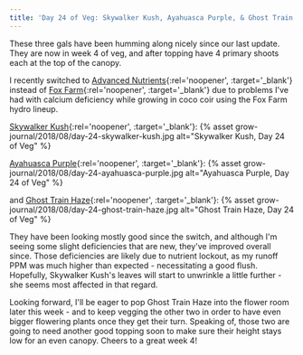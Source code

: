 ```yaml
---
title: 'Day 24 of Veg: Skywalker Kush, Ayahuasca Purple, & Ghost Train Haze'
---
```


These three gals have been humming along nicely since our last update. They are
now in week 4 of veg, and after topping have 4 primary shoots each at the top
of the canopy.

I recently switched to
[Advanced Nutrients](https://www.advancednutrients.com/){:rel='noopener', :target='_blank'}
instead of
[Fox Farm](https://foxfarmfertilizer.com/){:rel='noopener', :target='_blank'}
due to problems I've had with calcium deficiency while growing in coco coir
using the Fox Farm hydro lineup.

[Skywalker Kush](https://dnagenetics.com/skywalker-kush.html){:rel='noopener', :target='_blank'}:
{% asset grow-journal/2018/08/day-24-skywalker-kush.jpg alt="Skywalker Kush, Day 24 of Veg" %}

[Ayahuasca Purple](https://www.barneysfarm.com/ayahuasca-purple-18){:rel='noopener', :target='_blank'}:
{% asset grow-journal/2018/08/day-24-ayahuasca-purple.jpg alt="Ayahuasca Purple, Day 24 of Veg" %}

and [Ghost Train Haze](http://www.raredanknessgenetics.com/Seeds/SATIVA/GhostTrainHaze1.htm){:rel='noopener', :target='_blank'}:
{% asset grow-journal/2018/08/day-24-ghost-train-haze.jpg alt="Ghost Train Haze, Day 24 of Veg" %}

They have been looking mostly good since the switch, and although I'm seeing
some slight deficiencies that are new, they've improved overall since. Those
deficiencies are likely due to nutrient lockout, as my runoff PPM was much
higher than expected - necessitating a good flush. Hopefully, Skywalker Kush's
leaves will start to unwrinkle a little further - she seems most affected in
that regard.

Looking forward, I'll be eager to pop Ghost Train Haze into the flower room
later this week - and to keep vegging the other two in order to have even bigger
flowering plants once they get their turn. Speaking of, those two are
going to need another good topping soon to make sure their height stays low for
an even canopy. Cheers to a great week 4!